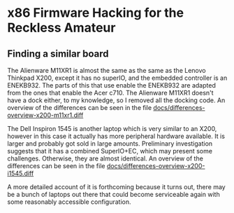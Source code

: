x86 Firmware Hacking for the Reckless Amateur
=============================================

Finding a similar board
-----------------------

The Alienware M11XR1 is almost the same as the same as the Lenovo Thinkpad X200,
except it has no superIO, and the embedded controller is an ENEKB932. The parts
of this that use enable the ENEKB932 are adapted from the ones that enable the
Acer c710. The Alienware M11XR1 doesn't have a dock either, to my knowledge, so
I removed all the docking code. An overview of the differences can be seen in
the file [docs/differences-overview-x200-m11xr1.diff](https://github.com/eyedeekay/vendor/blob/master/docs/differences-overview-x200-m11xr1.diff)

The Dell Inspiron 1545 is another laptop which is very similar to an X200,
however in this case it actually has more peripheral hardware available. It is
larger and probably got sold in large amounts. Preliminary investigation
suggests that it has a combined SuperIO+EC, which may present some challenges.
Otherwise, they are almost identical. An overview of the differences can be seen
in the file [docs/differences-overview-x200-i1545.diff](https://github.com/eyedeekay/vendor/blob/master/docs/differences-overview-x200-i1545.diff)

A more detailed account of it is forthcoming because it turns out, there may be
a bunch of laptops out there that could become serviceable again with some
reasonably accessible configuration.

